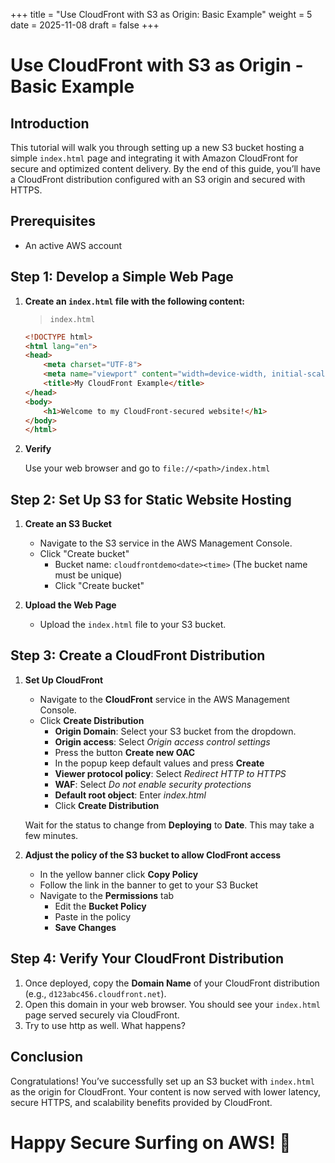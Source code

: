 +++
title = "Use CloudFront with S3 as Origin: Basic Example"
weight = 5
date = 2025-11-08
draft = false
+++

# Use CloudFront with S3 as Origin - Basic Example

## Introduction

This tutorial will walk you through setting up a new S3 bucket hosting a simple `index.html` page and integrating it with Amazon CloudFront for secure and optimized content delivery. By the end of this guide, you’ll have a CloudFront distribution configured with an S3 origin and secured with HTTPS.

## Prerequisites

- An active AWS account

## Step 1: Develop a Simple Web Page

1. **Create an `index.html` file with the following content:**

    > `index.html`

   ```html
   <!DOCTYPE html>
   <html lang="en">
   <head>
       <meta charset="UTF-8">
       <meta name="viewport" content="width=device-width, initial-scale=1.0">
       <title>My CloudFront Example</title>
   </head>
   <body>
       <h1>Welcome to my CloudFront-secured website!</h1>
   </body>
   </html>

2.  **Verify**

    Use your web browser and go to `file://<path>/index.html`


## Step 2: Set Up S3 for Static Website Hosting

1. **Create an S3 Bucket**
    - Navigate to the S3 service in the AWS Management Console.
    - Click "Create bucket"
        - Bucket name: `cloudfrontdemo<date><time>` (The bucket name must be unique)
        - Click "Create bucket"

2. **Upload the Web Page**
    - Upload the `index.html` file to your S3 bucket.

## Step 3: Create a CloudFront Distribution

1. **Set Up CloudFront**

    - Navigate to the **CloudFront** service in the AWS Management Console.
    - Click **Create Distribution**
        - **Origin Domain**: Select your S3 bucket from the dropdown.
        - **Origin access**: Select _Origin access control settings_
        - Press the button **Create new OAC**
        - In the popup keep default values and press **Create**
        - **Viewer protocol policy**: Select _Redirect HTTP to HTTPS_
        - **WAF**: Select _Do not enable security protections_
        - **Default root object**: Enter _index.html_
        - Click **Create Distribution** 
        
    Wait for the status to change from **Deploying** to **Date**. This may take a few minutes.

2. **Adjust the policy of the S3 bucket to allow ClodFront access**

    - In the yellow banner click **Copy Policy**
    - Follow the link in the banner to get to your S3 Bucket
    - Navigate to the **Permissions** tab
        - Edit the **Bucket Policy**
        - Paste in the policy
        - **Save Changes**
    
## Step 4: Verify Your CloudFront Distribution

1. Once deployed, copy the **Domain Name** of your CloudFront distribution (e.g., `d123abc456.cloudfront.net`).
2. Open this domain in your web browser. You should see your `index.html` page served securely via CloudFront.
3. Try to use http as well. What happens?

## Conclusion

Congratulations! You’ve successfully set up an S3 bucket with `index.html` as the origin for CloudFront. Your content is now served with lower latency, secure HTTPS, and scalability benefits provided by CloudFront.

# Happy Secure Surfing on AWS! 🚀
